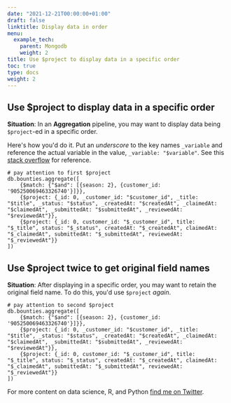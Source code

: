 ```yaml
---
date: "2021-12-21T00:00:00+01:00"
draft: false
linktitle: Display data in order
menu:
  example_tech:
    parent: Mongodb
    weight: 2
title: Use $project to display data in a specific order
toc: true
type: docs
weight: 2
---
```


## Use $project to display data in a specific order

**Situation**: In an **Aggregation** pipeline, you may want to display data being `$project`-ed in a specific order. 

Here's how you'd do it. Put an *underscore* to the key names `_variable` and reference the actual variable in the value, `_variable: "$variable"`. See this [stack overflow](https://stackoverflow.com/questions/35254128/is-it-possible-to-get-the-fields-in-the-order-of-projection-in-aggregation-frame) for reference.


```{python}
# pay attention to first $project
db.bounties.aggregate([
    {$match: {"$and": [{season: 2}, {customer_id: '905250069463326740'}]}},
    {$project: {_id: 0, _customer_id: "$customer_id", _title: "$title", _status: "$status", _createdAt: "$createdAt", _claimedAt: "$claimedAt", _submittedAt: "$submittedAt", _reviewedAt: "$reviewedAt"}},
    {$project: {_id: 0, customer_id: "$_customer_id", title: "$_title", status: "$_status", createdAt: "$_createdAt", claimedAt: "$_claimedAt", submittedAt: "$_submittedAt", reviewedAt: "$_reviewedAt"}}
])
```

## Use $project twice to get original field names

**Situation**: After displaying in a specific order, you may want to retain the original field name. To do this, you'd use `$project` *again*. 

```{python}
# pay attention to second $project
db.bounties.aggregate([
    {$match: {"$and": [{season: 2}, {customer_id: '905250069463326740'}]}},
    {$project: {_id: 0, _customer_id: "$customer_id", _title: "$title", _status: "$status", _createdAt: "$createdAt", _claimedAt: "$claimedAt", _submittedAt: "$submittedAt", _reviewedAt: "$reviewedAt"}},
    {$project: {_id: 0, customer_id: "$_customer_id", title: "$_title", status: "$_status", createdAt: "$_createdAt", claimedAt: "$_claimedAt", submittedAt: "$_submittedAt", reviewedAt: "$_reviewedAt"}}
])
```


For more content on data science, R, and Python [find me on Twitter](https://twitter.com/paulapivat).